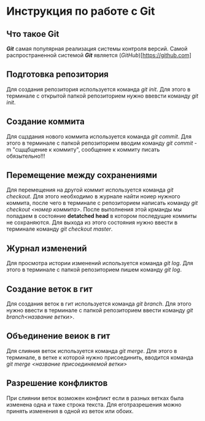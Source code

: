 # Инструкция по работе с Git

## Что такое Git
***Git*** самая популярная реализация системы контроля версий. Самой распространенной системой ***Git*** является (*GitHub*)[https://github.com]
## Подготовка репозитория
Для создания репозитория используется команда *git init*. Для этого в терминале с открытой папкой репозиторием нужно ввевсти команду *git init*.
## Создание коммита
Для сщздания нового коммита используется команда *git commit*. Для этого в терминале с папкой репозиторием вводим команду *git commit* -m "сщщбщение к коммиту", сообщение к коммиту писать обязытельно!!!
## Перемещение между сохранениями
Для перемещения на другой коммит используется команда *git checkout*. Для этого необходимо в журнале найти ноиер нужного коммита, после чего в терминале с репозиторием написать команду *git checkout <номер коммита>*. После выполнения этой крманды мы попадаем в состояние **detatched head** в котором последущие коммиты не сохраняются. Для выхода из этого состояния нужно ввести в терминале команду *git checkout master*.
## Журнал изменений
Для просмотра истории изменений используется команда *git log*. Для этого в терминале с папкой репозиторием пишем команду *git log*.
## Создание веток в гит
Для создания веток в гит используется команда *git branch*. Для этого нужно ввести в терминале с папкой репозиторием ввести команду *git branch<название ветки>*.
## Объединение веиок в гит
Для слияния веток используется команда *git merge*. Для этого в терминале, в ветке к которой нужно присоединить, вводится команда *git merge <название присоединяемой ветки>*
## Разрешение конфликтов
При слиянии веток возможен конфликт если в разных ветках была изменена одна и таже строка текста. Для еготразрешения можно принять изменения в одной из веток или обоих. 

